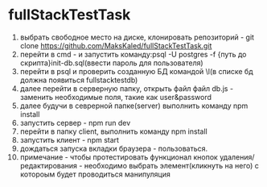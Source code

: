 # fullStackTestTask
1) выбрать свободное место на диске, клонировать репозиторий  - git clone https://github.com/MaksKaled/fullStackTestTask.git
2) перейти в cmd - и запустить команду:psql -U postgres -f {путь до скрипта}init-db.sql(ввести пароль для пользователя)
3) перейти в psql и проверить созданную БД командой \l(в списке бд должна появиться fullstacktestdb)
4) далее перейти в серверную папку, открыть файл файл db.js - заменить необходимые поля, такие как user&password
5) далее будучи в севрерной папке(server) выполнить команду npm install
6) запустить сервер - npm run dev
7) перейти в папку client, выполнить команду npm install
8) запустить клиент - npm start
9) дождаться запуска вкладки браузера - пользоваться.
10) примечание - чтобы протестировать функционал кнопок удаления/редактирования - необходимо выбрать элемент(кликнуть на него) с котороым будет проводиться манипуляция




